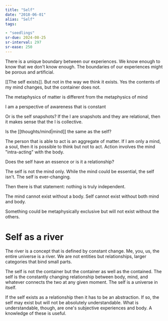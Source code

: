 ```yaml
---
title: "Self"
date: "2018-06-01"
alias: "Self"
tags:

- "seedlings"
sr-due: 2024-08-25
sr-interval: 297
sr-ease: 250
---
```

There is a unique boundary between our experiences. We know enough to know that we don't know enough. The boundaries of our experiences might be porous and artificial.

[[The self exists]]. But not in the way we think it exists. Yes the contents of my mind changes, but the container does not.

The metaphysics of matter is different from the metaphysics of mind

I am a perspective of awareness that is constant

Or is the self snapshots? If the I are snapshots and they are relational, then it makes sense that the I is collective.

Is the [[thoughts/mind|mind]] the same as the self?

The person that is able to act is an aggregate of matter. If I am only a mind, a soul, then it is possible to think but not to act. Action involves the mind "intra-acting" with the body.

Does the self have an essence or is it a relationship?

The self is not the mind only.
While the mind could be essential, the self isn't. The self is ever-changing.

Then there is that statement: nothing is truly independent.

The mind cannot exist without a body. Self cannot exist without both mind and body.

Something could be metaphysically exclusive but will not exist without the others.

# Self as a river

The river is a concept that is defined by constant change. Me, you, us, the entire universe is a river. We are not entities but relationships, larger categories that bind small parts.

The self is not the container but the container as well as the contained. The self is the constantly changing relationship between body, mind, and whatever connects the two at any given moment. The self is a universe in itself.

If the self exists as a relationship then it has to be an abstraction. If so, the self may exist but will not be absolutely understandable. What is understandable, though, are one's subjective experiences and body. A knowledge of these is useful.
